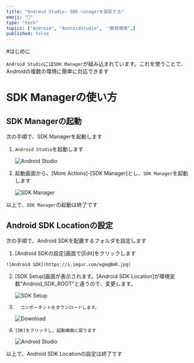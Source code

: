 ```yaml
---
title: "Android Studio: SDK <anagerを設定する"
emoji: "📱"
type: "tech" 
topics: ["Android", "AndroidStudio",  "開発環境",]
published: false
---
```


#はじめに

``Android Studio``には``SDK Manager``が組み込まれています。これを使うことで、Androidの複数の環境に簡単に対応できます



# SDK Managerの使い方

## SDK Managerの起動

次の手順で、SDK Managerを起動します

1.   ``Android Studio``を起動します

     ![Android Studio](https://i.imgur.com/PaHfB84.jpg)
  
  

2.   起動画面から、[More Actions]-[SDK Manager]とし、``SDK Manager``を起動します

     ![SDK Manager](https://i.imgur.com/wgmqBmR.jpg)
  
  


   以上で、``SDK Manager``の起動は終了です



## Android SDK Locationの設定

次の手順で、Android SDKを配置するフォルダを設定します


1.   [Android SDKの設定]画面で[Edit]をクリックします

    ![Android SDK](https://i.imgur.com/wgmqBmR.jpg)
  
  

2.   [SDK Setup]画面が表示されます。[Android SDK Location]が環境変数"Android_SDK_ROOT"と違うので、変更します。

     ![SDK Setup](https://i.imgur.com/0Nhksru.jpg)
  
  


3.       コンポーネントをダウンロードします。

     ![Download](https://i.imgur.com/DbS2fwM.jpg)
  
  

4.     [OK]をクリックし、起動画面に戻ります

     ![Android Studio](https://i.imgur.com/PaHfB84.jpg)
  
  


以上で、Android SDK Locationの設定は終了です

